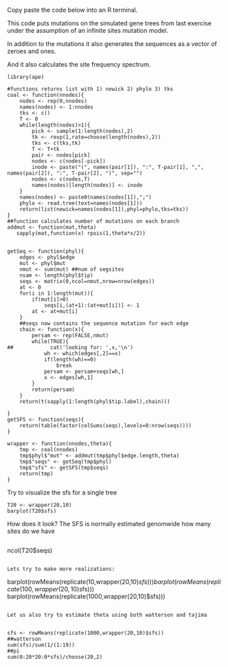 Copy paste the code below into an R terminal.

This code puts mutations on the simulated gene trees from last
exercise under the assumption of an infinite sites mutation model.

In addition to the mutations it also generates the sequences as a
vector of zeroes and ones.

And it also calculates the site frequency spectrum.

```
library(ape)

#functions returns list with 1) newick 2) phylo 3) tks
coal <- function(nnodes){
    nodes <- rep(0,nnodes)
    names(nodes) <- 1:nnodes
    tks <- c()
    T <- 0
    while(length(nodes)>1){
        pick <- sample(1:length(nodes),2)
        tk <- rexp(1,rate=choose(length(nodes),2))
        tks <- c(tks,tk)
        T <- T+tk
        pair <- nodes[pick]
        nodes <- c(nodes[-pick])
        inode <- paste("(", names(pair[1]), ":", T-pair[1], ",", names(pair[2]), ":", T-pair[2], ")", sep="")
        nodes <- c(nodes,T)
        names(nodes)[length(nodes)] <- inode
    }
    names(nodes) <- paste0(names(nodes[1]),";")
    phylo <- read.tree(text=names(nodes[1]))
    return(list(newick=names(nodes[1]),phyl=phylo,tks=tks))
}
##function calculates number of mutations on each branch
addmut <- function(mat,theta)
   sapply(mat,function(x) rpois(1,theta*x/2))


getSeq <- function(phyl){
    edges <- phyl$edge
    mut <- phyl$mut
    nmut <- sum(mut) ##num of segsites
    nsam <- length(phyl$tip)
    seqs <- matrix(0,ncol=nmut,nrow=nrow(edges))
    at <- 0
    for(i in 1:length(mut)){
        if(mut[i]>0)
            seqs[i,(at+1):(at+mut[i])] <- 1
        at <- at+mut[i]
    }
    ##seqs now contains the sequence mutation for each edge
    chain <- function(x){
        persam <- rep(FALSE,nmut)
        while(TRUE){
##            cat('looking for: ',x,'\n')
            wh <- which(edges[,2]==x)
            if(length(wh)==0)
                break
            persam <- persam+seqs[wh,]
            x <- edges[wh,1]
        }
        return(persam)
    }
    return(t(sapply(1:length(phyl$tip.label),chain)))
    
}
getSFS <- function(seqs){
    return(table(factor(colSums(seqs),levels=0:nrow(seqs))))
}

wrapper <- function(nnodes,theta){
    tmp <- coal(nnodes)
    tmp$phyl$"mut" <- addmut(tmp$phyl$edge.length,theta)
    tmp$"seqs" <- getSeq(tmp$phyl)
    tmp$"sfs" <- getSFS(tmp$seqs)
    return(tmp)
}

```

Try to visualize the sfs for a single tree
```
T20 <- wrapper(20,10)
barplot(T20$sfs)
```
How does it look? The SFS is normally estimated genomwide how many
sites do we have
```

```
ncol(T20$seqs)
```

Lets try to make more realizations:

```
barplot(rowMeans(replicate(10,wrapper(20,10)$sfs)))
barplot(rowMeans(replicate(100,wrapper(20,10)$sfs)))
barplot(rowMeans(replicate(1000,wrapper(20,10)$sfs)))
```

Let us also try to estimate theta using both watterson and tajima


sfs <- rowMeans(replicate(1000,wrapper(20,10)$sfs))
##watterson
sum(sfs)/sum(1/(1:19))
##pi
sum(0:20*20:0*sfs)/choose(20,2)
```
